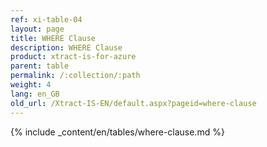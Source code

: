```yaml
---
ref: xi-table-04
layout: page
title: WHERE Clause
description: WHERE Clause
product: xtract-is-for-azure
parent: table
permalink: /:collection/:path
weight: 4
lang: en_GB
old_url: /Xtract-IS-EN/default.aspx?pageid=where-clause
---
```

{% include _content/en/tables/where-clause.md  %}




